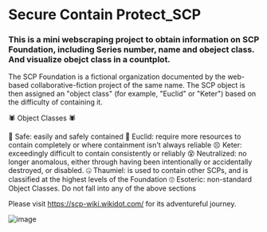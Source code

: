 # Secure Contain Protect_SCP
### This is a mini webscraping project to obtain information on SCP Foundation, including Series number, name and obeject class. And visualize obejct class in a countplot. 
 
 The SCP Foundation is a fictional organization documented by the web-based collaborative-fiction project of the same name. The SCP object is then assigned an "object class" (for example, "Euclid" or "Keter") based on the difficulty of containing it.  

🕷  Object Classes 🕷

🙂 Safe: easily and safely contained
🤔 Euclid: require more resources to contain completely or where containment isn't always reliable
😣 Keter: exceedingly difficult to contain consistently or reliably 
😵 Neutralized: no longer anomalous, either through having been intentionally or accidentally destroyed, or disabled.
🤐 Thaumiel: is used to contain other SCPs, and is classified at the highest levels of the Foundation
🙄 Esoteric: non-standard Object Classes. Do not fall into any of the above sections

Please visit https://scp-wiki.wikidot.com/ for its adventureful journey.

![image](https://user-images.githubusercontent.com/59931296/131261131-1abda099-9ae7-42e7-ba9f-d0a94d91cb48.png)




